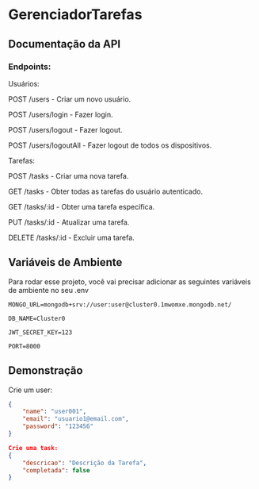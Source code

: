 # GerenciadorTarefas

## Documentação da API

### Endpoints:

Usuários:

POST /users - Criar um novo usuário.

POST /users/login - Fazer login.

POST /users/logout - Fazer logout.

POST /users/logoutAll - Fazer logout de todos os dispositivos.

Tarefas:

POST /tasks - Criar uma nova tarefa.

GET /tasks - Obter todas as tarefas do usuário autenticado.

GET /tasks/:id - Obter uma tarefa específica.

PUT /tasks/:id - Atualizar uma tarefa.

DELETE /tasks/:id - Excluir uma tarefa.


## Variáveis de Ambiente

Para rodar esse projeto, você vai precisar adicionar as seguintes variáveis de ambiente no seu .env

`MONGO_URL=mongodb+srv://user:user@cluster0.1mwomxe.mongodb.net/`

`DB_NAME=Cluster0`

`JWT_SECRET_KEY=123`

`PORT=8000`

## Demonstração

Crie um user:

```json
{
    "name": "user001",
    "email": "usuario1@email.com",
    "password": "123456"
}
```
```json
Crie uma task:
{
    "descricao": "Descrição da Tarefa",
    "completada": false
}
```



